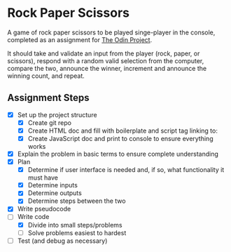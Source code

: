 # Rock Paper Scissors

A game of rock paper scissors to be played singe-player in the console, completed as an assignment for [The Odin Project](https://www.theodinproject.com/).

It should take and validate an input from the player (rock, paper, or scissors), respond with a random valid selection from the computer, compare the two, announce the winner, increment and announce the winning count, and repeat.

## Assignment Steps

- [x] Set up the project structure
    - [x] Create git repo
    - [x] Create HTML doc and fill with boilerplate and script tag linking to:
    - [x] Create JavaScript doc and print to console to ensure everything works
- [x] Explain the problem in basic terms to ensure complete understanding
- [x] Plan
    - [x] Determine if user interface is needed and, if so, what functionality it must have
    - [x] Determine inputs
    - [x] Determine outputs
    - [x] Determine steps between the two
- [x] Write pseudocode
- [ ] Write code
    - [x] Divide into small steps/problems
    - [ ] Solve problems easiest to hardest
- [ ] Test (and debug as necessary)
